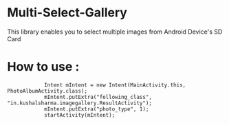# Multi-Select-Gallery
This library enables you to select multiple images from Android Device's SD Card

How to use :
===

                Intent mIntent = new Intent(MainActivity.this, PhotoAlbumActivity.class);
                mIntent.putExtra("following_class", "in.kushalsharma.imagegallery.ResultActivity");
                mIntent.putExtra("photo_type", 1);
                startActivity(mIntent);

